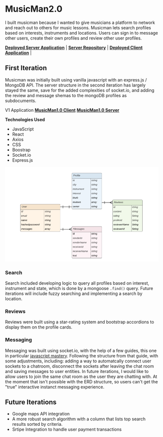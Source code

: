 # MusicMan2.0
I built musicman because I wanted to give musicians a platform to network and reach out to others for music lessons. Musicman lets search profiles based on interests, instruments and locations. Users can sign in to message other users, create their own profiles and review other user profiles. 

**[Deployed Server Application](https://MusicMan2.0-Server.herokuapp.com/)** |
**[Server Repository](https://github.com/MachopCodes/MusicMan2.0-Server)** |
**[Deployed Client Application](https://machopcodes.github.io/MusicMan2.0/#/)** |

## First Iteration

Musicman was initially built using vanilla javascript with an express.js / MongoDB API. The server structure in the second iteration has largely stayed the same, save for the added complexities of socket.io, and adding the review and message shemas to the mongoDB profiles as subdocuments.  

V1 Application
**[MusicMan1.0 Client](https://github.com/MachopCodes/MusicMan-Client)**
**[MusicMan1.0 Server](https://github.com/MachopCodes/MusicMan-Server)**

**Technologies Used**
- JavaScript
- React 
- Axios
- CSS
- Boostrap
- Socket.io
- Express.js

![erd](https://github.com/MachopCodes/MusicMan2.0/blob/master/erd.PNG)

### Search
Search included developing logic to query all profiles based on interest, instrument and state, which is done by a mongoose `.find()` query.
Future iterations will include fuzzy searching and implementing a search by location. 

### Reviews
Reviews were built using a star-rating system and bootstrap accordions to display them on the profile cards. 


### Messaging
Messaging was built using socket.io, with the help of a few guides, this one in particular [javascript mastery](https://www.youtube.com/watch?v=ZwFA3YMfkoc).
Following the structure from that guide, with some adjustments, including: adding a way to automatcally connect user sockets to a chatroom, disconnect the sockets after leaving the chat room and saving messages to user entities. 
In future iterations, I would like to allow users to join the same chat room as the user they are chatting with. At the moment that isn't possible with the ERD structure, so users can't get the "true" interactive instanct messaging experience. 

## Future Iterations
- Google maps API integration
- A more robust search algorithm with a column that lists top search results sorted by criteria. 
- Srtipe Integration to handle user payment transactions
